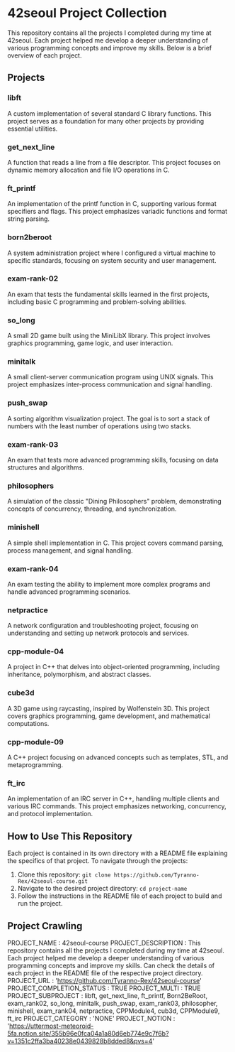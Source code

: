 # 42seoul Project Collection

This repository contains all the projects I completed during my time at 42seoul. Each project helped me develop a deeper understanding of various programming concepts and improve my skills. Below is a brief overview of each project.

## Projects

### libft
A custom implementation of several standard C library functions. This project serves as a foundation for many other projects by providing essential utilities.

### get_next_line
A function that reads a line from a file descriptor. This project focuses on dynamic memory allocation and file I/O operations in C.

### ft_printf
An implementation of the printf function in C, supporting various format specifiers and flags. This project emphasizes variadic functions and format string parsing.

### born2beroot
A system administration project where I configured a virtual machine to specific standards, focusing on system security and user management.

### exam-rank-02
An exam that tests the fundamental skills learned in the first projects, including basic C programming and problem-solving abilities.

### so_long
A small 2D game built using the MiniLibX library. This project involves graphics programming, game logic, and user interaction.

### minitalk
A small client-server communication program using UNIX signals. This project emphasizes inter-process communication and signal handling.

### push_swap
A sorting algorithm visualization project. The goal is to sort a stack of numbers with the least number of operations using two stacks.

### exam-rank-03
An exam that tests more advanced programming skills, focusing on data structures and algorithms.

### philosophers
A simulation of the classic "Dining Philosophers" problem, demonstrating concepts of concurrency, threading, and synchronization.

### minishell
A simple shell implementation in C. This project covers command parsing, process management, and signal handling.

### exam-rank-04
An exam testing the ability to implement more complex programs and handle advanced programming scenarios.

### netpractice
A network configuration and troubleshooting project, focusing on understanding and setting up network protocols and services.

### cpp-module-04
A project in C++ that delves into object-oriented programming, including inheritance, polymorphism, and abstract classes.

### cube3d
A 3D game using raycasting, inspired by Wolfenstein 3D. This project covers graphics programming, game development, and mathematical computations.

### cpp-module-09
A C++ project focusing on advanced concepts such as templates, STL, and metaprogramming.

### ft_irc
An implementation of an IRC server in C++, handling multiple clients and various IRC commands. This project emphasizes networking, concurrency, and protocol implementation.

## How to Use This Repository
Each project is contained in its own directory with a README file explaining the specifics of that project. To navigate through the projects:

1. Clone this repository: `git clone https://github.com/Tyranno-Rex/42seoul-course.git`
2. Navigate to the desired project directory: `cd project-name`
3. Follow the instructions in the README file of each project to build and run the project.

## Project Crawling
PROJECT_NAME : 42seoul-course
PROJECT_DESCRIPTION : This repository contains all the projects I completed during my time at 42seoul. Each project helped me develop a deeper understanding of various programming concepts and improve my skills. Can check the details of each project in the README file of the respective project directory.
PROJECT_URL : 'https://github.com/Tyranno-Rex/42seoul-course'
PROJECT_COMPLETION_STATUS : TRUE
PROJECT_MULTI : TRUE
PROJECT_SUBPROJECT : libft, get_next_line, ft_printf, Born2BeRoot, exam_rank02, so_long, minitalk, push_swap, exam_rank03, philosopher, minishell, exam_rank04, netpractice, CPPModule4, cub3d, CPPModule9, ft_irc
PROJECT_CATEGORY : 'NONE'
PROJECT_NOTION : 'https://uttermost-meteoroid-5fa.notion.site/355b96e0fca04a1a80d6eb774e9c7f6b?v=1351c2ffa3ba40238e0439828b8dded8&pvs=4'